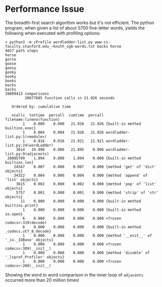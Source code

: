 # Performance Issue
The breadth-first search algorithm works but it's not efficient. The python program, when given a list of about 5700 five-letter words, yields the following when executed with profiling options:
```
> python3 -m cProfile wordladder-list.py www-cs-faculty.stanford.edu_~knuth_sgb-words.txt backs horse
4027 path steps
horse
gorse
goose
goosy
gooky
booky
books
bocks
backs
20809413 comparisons
         20877685 function calls in 21.926 seconds

   Ordered by: cumulative time

   ncalls  tottime  percall  cumtime  percall filename:lineno(function)
        1    0.000    0.000   21.926   21.926 {built-in method builtins.exec}
        1    0.004    0.004   21.926   21.926 wordladder-list.py:1(<module>)
        1    0.016    0.016   21.921   21.921 wordladder-list.py:24(wordLadder)
     3614   19.998    0.006   21.895    0.006 wordladder-list.py:9(adjacents)
 20805799    1.894    0.000    1.894    0.000 {built-in method builtins.len}
    24547    0.007    0.000    0.007    0.000 {method 'get' of 'dict' objects}
    34322    0.004    0.000    0.004    0.000 {method 'append' of 'list' objects}
     3615    0.002    0.000    0.002    0.000 {method 'pop' of 'list' objects}
     5757    0.001    0.000    0.001    0.000 {method 'strip' of 'str' objects}
       11    0.000    0.000    0.000    0.000 {built-in method builtins.print}
        1    0.000    0.000    0.000    0.000 {built-in method io.open}
        6    0.000    0.000    0.000    0.000 <frozen codecs>:319(decode)
        6    0.000    0.000    0.000    0.000 {built-in method _codecs.utf_8_decode}
        1    0.000    0.000    0.000    0.000 {method '__exit__' of '_io._IOBase' objects}
        1    0.000    0.000    0.000    0.000 <frozen codecs>:309(__init__)
        1    0.000    0.000    0.000    0.000 {method 'disable' of '_lsprof.Profiler' objects}
        1    0.000    0.000    0.000    0.000 <frozen codecs>:260(__init__)
```
Showing the word to word comparison in the inner loop of `adjacents` occurred more than 20 million times!
